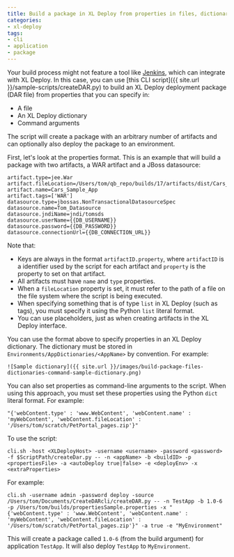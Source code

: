 ```yaml
---
title: Build a package in XL Deploy from properties in files, dictionaries, and command arguments
categories:
- xl-deploy
tags:
- cli
- application
- package
---
```


Your build process might not feature a tool like [Jenkins](https://wiki.jenkins-ci.org/display/JENKINS/XL+Deploy+Plugin), which can integrate with XL Deploy. In this case, you can use [this CLI script]({{ site.url }}/sample-scripts/createDAR.py) to build an XL Deploy deployment package (DAR file) from properties that you can specify in:

* A file
* An XL Deploy dictionary
* Command arguments

The script will create a package with an arbitrary number of artifacts and can optionally also deploy the package to an environment.

First, let's look at the properties format. This is an example that will build a package with two artifacts, a WAR artifact and a JBoss datasource:

	artifact.type=jee.War
	artifact.fileLocation=/Users/tom/qb_repo/builds/17/artifacts/dist/Cars_Sample_App.war
	artifact.name=Cars_Sample_App
	artifact.tags=['WAR']
	datasource.type=jbossas.NonTransactionalDatasourceSpec
	datasource.name=Tom_Datasource
	datasource.jndiName=jndi/tomsds
	datasource.userName={{DB_USERNAME}}
	datasource.password={{DB_PASSWORD}}
	datasource.connectionUrl={{DB_CONNECTION_URL}}

Note that:

* Keys are always in the format `artifactID.property`, where `artifactID` is a identifier used by the script for each artifact and `property` is the property to set on that artifact.
* All artifacts must have `name` and `type` properties.
* When a `fileLocation` property is set, it must refer to the path of a file on the file system where the script is being executed.
* When specifying something that is of type `list` in XL Deploy (such as tags), you must specify it using the Python `list` literal format.
* You can use placeholders, just as when creating artifacts in the XL Deploy interface.

You can use the format above to specify properties in an XL Deploy dictionary. The dictionary must be stored in `Environments/AppDictionaries/<AppName>` by convention. For example:

    ![Sample dictionary]({{ site.url }}/images/build-package-files-dictionaries-command-sample-dictionary.png)

You can also set properties as command-line arguments to the script. When using this approach, you must set these properties using the Python `dict` literal format. For example:

    "{'webContent.type' : 'www.WebContent', 'webContent.name' : 'myWebContent', 'webContent.fileLocation' : '/Users/tom/scratch/PetPortal_pages.zip'}"

To use the script:

    cli.sh -host <XLDeployHost> -username <username> -password <password> -f $ScriptPath/createDar.py -- -n <appName> -b <buildID> -p <propertiesFile> -a <autoDeploy true|false> -e <deployEnv> -x <extraProperties>

For example:

    cli.sh -username admin -password deploy -source /Users/tom/Documents/CreateDARcli/createDAR.py -- -n TestApp -b 1.0-6 -p /Users/tom/builds/propertiesSample.properties -x "{'webContent.type' : 'www.WebContent', 'webContent.name' : 'myWebContent', 'webContent.fileLocation' : '/Users/tom/scratch/PetPortal_pages.zip'}" -a true -e "MyEnvironment"

This will create a package called `1.0-6` (from the build argument) for application `TestApp`. It will also deploy `TestApp` to `MyEnvironment`.
